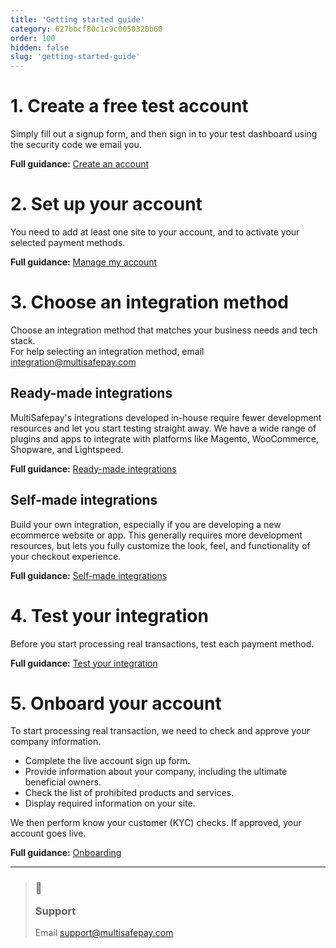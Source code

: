 ```yaml
---
title: 'Getting started guide'
category: 627bbcf80c1c9c0050320b60
order: 100
hidden: false
slug: 'getting-started-guide'
---
```


# 1. Create a free test account

Simply fill out a signup form, and then sign in to your test dashboard using the security code we email you.

**Full guidance:** [Create an account](/create-account/)

# 2. Set up your account

You need to add at least one site to your account, and to activate your selected payment methods.

**Full guidance:** [Manage my account](/manage-account/)

# 3. Choose an integration method 

Choose an integration method that matches your business needs and tech stack.   
For help selecting an integration method, email <integration@multisafepay.com>

## Ready-made integrations  
MultiSafepay's integrations developed in-house require fewer development resources and let you start testing straight away. We have a wide range of plugins and apps to integrate with platforms like Magento, WooCommerce, Shopware, and Lightspeed.

**Full guidance:** [Ready-made integrations](/integrations/ready-made/)

## Self-made integrations
Build your own integration, especially if you are developing a new ecommerce website or app. This generally requires more development resources, but lets you fully customize the look, feel, and functionality of your checkout experience.

**Full guidance:** [Self-made integrations](/integrations/self-made/)

# 4. Test your integration 

Before you start processing real transactions, test each payment method.

**Full guidance:** [Test your integration](/payments/testing/)

# 5. Onboard your account

To start processing real transaction, we need to check and approve your company information.

- Complete the live account sign up form.
- Provide information about your company, including the ultimate beneficial owners.
- Check the list of prohibited products and services.
- Display required information on your site.

We then perform know your customer (KYC) checks. If approved, your account goes live.

**Full guidance:** [Onboarding](/onboarding/)
<br>

---

<blockquote class="callout callout_info">
    <h3 class="callout-heading false">
        <span class="callout-icon">💬</span>
        <p>Support</p>
    </h3>
    <p>Email <a href="mailto:support@multisafepay.com">support@multisafepay.com</a></p>
</blockquote>
